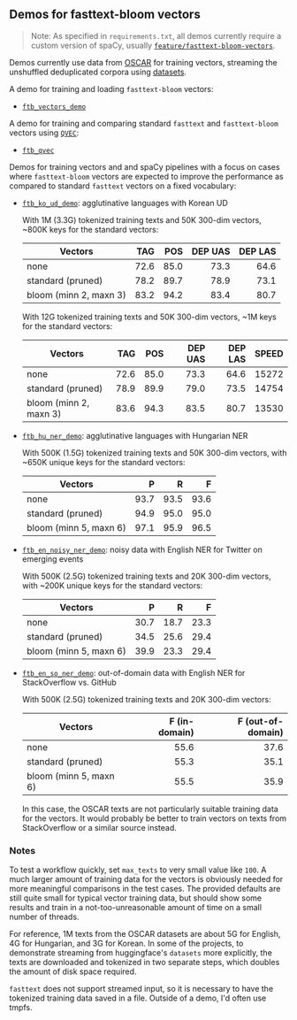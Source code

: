## Demos for fasttext-bloom vectors

> Note: As specified in `requirements.txt`, all demos currently require 
> a custom version of spaCy, usually 
> [`feature/fasttext-bloom-vectors`](https://github.com/adrianeboyd/spaCy/tree/feature/fasttext-bloom-vectors).

Demos currently use data from [OSCAR](https://oscar-corpus.com) for 
training vectors, streaming the unshuffled deduplicated corpora using 
[datasets](https://huggingface.co/docs/datasets/).

A demo for training and loading `fasttext-bloom` vectors:

* [`ftb_vectors_demo`](ftb_vectors_demo)

A demo for training and comparing standard `fasttext` and `fasttext-bloom`
vectors using [`QVEC`](https://github.com/ytsvetko/qvec):

* [`ftb_qvec`](ftb_qvec)

Demos for training vectors and and spaCy pipelines with a focus on cases where
`fasttext-bloom` vectors are expected to improve the performance as compared to
standard `fasttext` vectors on a fixed vocabulary:

* [`ftb_ko_ud_demo`](ftb_ko_ud_demo): agglutinative languages with Korean UD

   With 1M (3.3G) tokenized training texts and 50K 300-dim vectors, ~800K
   keys for the standard vectors:

  | Vectors                | TAG  | POS  | DEP UAS | DEP LAS |
  | ---------------------- | ---: | ---: | ------: | ------: |
  | none                   | 72.6 | 85.0 | 73.3    | 64.6    |
  | standard (pruned)      | 78.2 | 89.7 | 78.9    | 73.1    |
  | bloom (minn 2, maxn 3) | 83.2 | 94.2 | 83.4    | 80.7    |

   With 12G tokenized training texts and 50K 300-dim vectors, ~1M keys for
   the standard vectors:

  | Vectors                | TAG  | POS  | DEP UAS | DEP LAS | SPEED |
  | ---------------------- | ---: | ---: | ------: | ------: | ----: |
  | none                   | 72.6 | 85.0 | 73.3    | 64.6    | 15272 |
  | standard (pruned)      | 78.9 | 89.9 | 79.0    | 73.5    | 14754 |
  | bloom (minn 2, maxn 3) | 83.6 | 94.3 | 83.5    | 80.7    | 13530 |

* [`ftb_hu_ner_demo`](ftb_hu_ner_demo): agglutinative
  languages with Hungarian NER

  With 500K (1.5G) tokenized training texts and 50K 300-dim vectors, with
  ~650K unique keys for the standard vectors:

  | Vectors                | P    | R    | F    |
  | ---------------------- | ---: | ---: | ---: |
  | none                   | 93.7 | 93.5 | 93.6 |
  | standard (pruned)      | 94.9 | 95.0 | 95.0 |
  | bloom (minn 5, maxn 6) | 97.1 | 95.9 | 96.5 |

* [`ftb_en_noisy_ner_demo`](ftb_en_noisy_ner_demo): noisy 
  data with English NER for Twitter on emerging events

  With 500K (2.5G) tokenized training texts and 20K 300-dim vectors, with
  ~200K unique keys for the standard vectors:

  | Vectors                | P    | R    | F    |
  | ---------------------- | ---: | ---: | ---: |
  | none                   | 30.7 | 18.7 | 23.3 |
  | standard (pruned)      | 34.5 | 25.6 | 29.4 |
  | bloom (minn 5, maxn 6) | 39.9 | 23.3 | 29.4 |

* [`ftb_en_so_ner_demo`](ftb_en_so_ner_demo): 
  out-of-domain data with English NER for StackOverflow vs. GitHub

  With 500K (2.5G) tokenized training texts and 20K 300-dim vectors:

  | Vectors                  | F (in-domain) | F (out-of-domain) |
  | ------------------------ | ------------: | ----------------: |
  | none                     | 55.6          | 37.6              |
  | standard (pruned)        | 55.3          | 35.1              |
  | bloom (minn 5, maxn 6)   | 55.5          | 35.9              |

  In this case, the OSCAR texts are not particularly suitable training
  data for the vectors. It would probably be better to train vectors on
  texts from StackOverflow or a similar source instead.

### Notes

To test a workflow quickly, set `max_texts` to very small value like 
`100`. A much larger amount of training data for the vectors is 
obviously needed for more meaningful comparisons in the test cases. The 
provided defaults are still quite small for typical vector training 
data, but should show some results and train in a not-too-unreasonable 
amount of time on a small number of threads.

For reference, 1M texts from the OSCAR datasets are about 5G for 
English, 4G for Hungarian, and 3G for Korean. In some of the projects, 
to demonstrate streaming from huggingface's `datasets` more explicitly, 
the texts are downloaded and tokenized in two separate steps, which 
doubles the amount of disk space required.

`fasttext` does not support streamed input, so it is necessary to have 
the tokenized training data saved in a file. Outside of a demo, I'd 
often use tmpfs.
